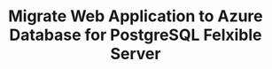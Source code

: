 ---
title: '1. Migrate Web Application to Azure Database for PostgreSQL Felxible Server'
layout: default
nav_order: 1
parent: 'Exercise 01: Migrate the web application'
---